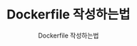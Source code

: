 ---
layout: post
title: Dockerfile 작성하는법
subtitle: Dockerfile 작성하는법
categories: programming
tags: infra
comments: true
---